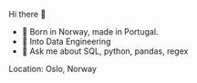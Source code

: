 Hi there 👋

- 🔭 Born in Norway, made in Portugal.
- 🌱 Into Data Engineering
- 💬 Ask me about SQL, python, pandas, regex


Location: Oslo, Norway

